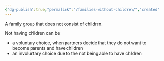```yaml
---
{"dg-publish":true,"permalink":"/families-without-children/","created":"","updated":""}
---
```


A family group that does not consist of children. 

Not having children can be 
- a voluntary choice, when partners decide that they do not want to become parents and have children
- an involuntary choice due to the not being able to have children 
